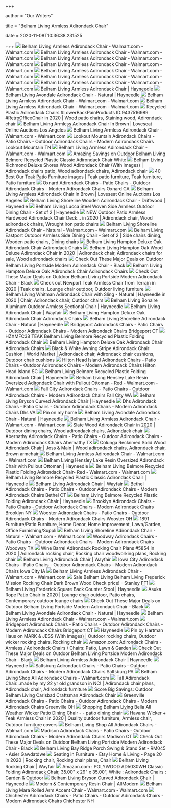 +++
        
author = "Our Writers"
        
title = "Belham Living Armless Adirondack Chair"
        
date = 2020-11-08T10:36:38.231525
        
+++
[ ![](https://i5.walmartimages.com/asr/4b8107a2-177d-4335-a55e-6d9e47391f7e.d98117524a39b3900f2710cfa742daec.jpeg)](https://i5.walmartimages.com/asr/4b8107a2-177d-4335-a55e-6d9e47391f7e.d98117524a39b3900f2710cfa742daec.jpeg) Belham Living Armless Adirondack Chair - Walmart.com - Walmart.com
[ ![](https://i5.walmartimages.com/asr/40f4a0db-fa1b-4bce-a653-cc239ed698fe_1.cb70958dded88683bc505fb5df98c06e.jpeg)](https://i5.walmartimages.com/asr/40f4a0db-fa1b-4bce-a653-cc239ed698fe_1.cb70958dded88683bc505fb5df98c06e.jpeg) Belham Living Armless Adirondack Chair - Walmart.com - Walmart.com
[ ![](https://i5.walmartimages.com/asr/70409958-9ec7-4f56-8660-2336e70265d6_1.273f59b428f9eb98a9b9fb0094bcbcb4.jpeg)](https://i5.walmartimages.com/asr/70409958-9ec7-4f56-8660-2336e70265d6_1.273f59b428f9eb98a9b9fb0094bcbcb4.jpeg) Belham Living Armless Adirondack Chair - Walmart.com - Walmart.com
[ ![](https://i5.walmartimages.com/asr/590567bb-a58f-460b-89b7-8c1ab9e5082d.28a3d2f146122913737e8980532cacdc.jpeg)](https://i5.walmartimages.com/asr/590567bb-a58f-460b-89b7-8c1ab9e5082d.28a3d2f146122913737e8980532cacdc.jpeg) Belham Living Armless Adirondack Chair - Walmart.com - Walmart.com
[ ![](https://i5.walmartimages.com/asr/754a6445-5813-4db5-a940-a1e1afa3bf8a_1.3b5c0982bfcb286e2e1842a8fdcf52cb.jpeg?odnWidth=612&odnHeight=612&odnBg=ffffff)](https://i5.walmartimages.com/asr/754a6445-5813-4db5-a940-a1e1afa3bf8a_1.3b5c0982bfcb286e2e1842a8fdcf52cb.jpeg?odnWidth=612&odnHeight=612&odnBg=ffffff) Belham Living Armless Adirondack Chair - Walmart.com - Walmart.com
[ ![](https://i5.walmartimages.com/asr/e2ce7351-520b-4d7f-8d4a-d45e93580a6b_1.03e7f56d1457c402ec78ac6161ce0199.jpeg)](https://i5.walmartimages.com/asr/e2ce7351-520b-4d7f-8d4a-d45e93580a6b_1.03e7f56d1457c402ec78ac6161ce0199.jpeg) Belham Living Armless Adirondack Chair - Walmart.com - Walmart.com
[ ![](https://i5.walmartimages.com/asr/ea22af8c-4c46-4c61-94ad-dfdfa2587ebe_1.9e4d4b2e6c376a1aefb5661e088f64fd.jpeg?odnWidth=282&odnHeight=282&odnBg=ffffff)](https://i5.walmartimages.com/asr/ea22af8c-4c46-4c61-94ad-dfdfa2587ebe_1.9e4d4b2e6c376a1aefb5661e088f64fd.jpeg?odnWidth=282&odnHeight=282&odnBg=ffffff) Belham Living Armless Adirondack Chair - Walmart.com - Walmart.com
[ ![](https://content.haycdn.com/mgen/inuse:TDJ254.jpg?is=654,654,0xffffff)](https://content.haycdn.com/mgen/inuse:TDJ254.jpg?is=654,654,0xffffff) Belham Living Armless Adirondack Chair | Hayneedle
[ ![](https://content.haycdn.com/mgen/master:NWF062.jpg)](https://content.haycdn.com/mgen/master:NWF062.jpg) Belham Living Avondale Adirondack Chair - Natural | Hayneedle
[ ![](https://i5.walmartimages.com/asr/aa1151b5-d40b-4cfa-bc05-79129313745c_1.5d3fcb309118e8523c36c67505d4d216.jpeg?odnWidth=282&odnHeight=282&odnBg=ffffff)](https://i5.walmartimages.com/asr/aa1151b5-d40b-4cfa-bc05-79129313745c_1.5d3fcb309118e8523c36c67505d4d216.jpeg?odnWidth=282&odnHeight=282&odnBg=ffffff) Belham Living Armless Adirondack Chair - Walmart.com - Walmart.com
[ ![](https://i5.walmartimages.com/asr/c4bf6bac-a2b5-4db4-ab0f-71c390f1bc5b_1.b235c1d60eef8af504568c5bff6bddd6.jpeg)](https://i5.walmartimages.com/asr/c4bf6bac-a2b5-4db4-ab0f-71c390f1bc5b_1.b235c1d60eef8af504568c5bff6bddd6.jpeg) Belham Living Armless Adirondack Chair - Walmart.com - Walmart.com
[ ![](https://i.pinimg.com/originals/02/af/06/02af067bba2845f1886475dfb5cbcf17.jpg)](https://i.pinimg.com/originals/02/af/06/02af067bba2845f1886475dfb5cbcf17.jpg) Recycled Plastic Adirondack Chairs #LowerBackPainProducts ID:9437516989  #RetroOfficeChair in 2020 | Wood patio chairs, Staining wood, Adirondack  chair
[ ![](https://cdn.filestackcontent.com/resize=w:528,h:528,f:crop/auto_image/compress/quality=v:60/Fz9RRgMeTzz4ZA6Oou1K)](https://cdn.filestackcontent.com/resize=w:528,h:528,f:crop/auto_image/compress/quality=v:60/Fz9RRgMeTzz4ZA6Oou1K) Belham Living Armless Adirondack Chair In Brown | Loveseat Online Auctions  Los Angeles
[ ![](https://i5.walmartimages.com/asr/69efb851-4eb9-4a32-a9e4-866510e77c72.e9fbcef02968518f9e714c9b904ebbc5.jpeg)](https://i5.walmartimages.com/asr/69efb851-4eb9-4a32-a9e4-866510e77c72.e9fbcef02968518f9e714c9b904ebbc5.jpeg) Belham Living Armless Adirondack Chair - Walmart.com - Walmart.com
[ ![](https://s3.us-east-2.amazonaws.com/summers-adirondack-chairs-40/images/Vintage-Wood-Adirondack-Chairs.jpg)](https://s3.us-east-2.amazonaws.com/summers-adirondack-chairs-40/images/Vintage-Wood-Adirondack-Chairs.jpg) Lookout Mountain Adirondack Chairs - Patio Chairs - Outdoor Adirondack  Chairs - Modern Adirondack Chairs Lookout Mountain TN
[ ![](https://i5.walmartimages.com/asr/70409958-9ec7-4f56-8660-2336e70265d6_1.494741b6c573e4cd8606fec3722b0653.jpeg)](https://i5.walmartimages.com/asr/70409958-9ec7-4f56-8660-2336e70265d6_1.494741b6c573e4cd8606fec3722b0653.jpeg) Belham Living Armless Adirondack Chair - Walmart.com - Walmart.com
[ ![](https://images.prod.meredith.com/product/05b224dcb1f4c52f423cfbc57287a30c/1578715536190/l/outdoor-belham-living-belmore-recycled-plastic-classic-adirondack-chair-white)](https://images.prod.meredith.com/product/05b224dcb1f4c52f423cfbc57287a30c/1578715536190/l/outdoor-belham-living-belmore-recycled-plastic-classic-adirondack-chair-white) Amazing Savings on Outdoor Belham Living Belmore Recycled Plastic Classic Adirondack  Chair White
[ ![](https://i.pinimg.com/originals/76/7b/b1/767bb1b8d3962e6098bf0dbc38bfb98e.jpg)](https://i.pinimg.com/originals/76/7b/b1/767bb1b8d3962e6098bf0dbc38bfb98e.jpg) Belham Living Richmond Deluxe Shorea Wood Adirondack Chair (With images) | Adirondack  chairs patio, Wood adirondack chairs, Adirondack chair
[ ![](https://i.pinimg.com/236x/f1/51/85/f151855c503e84eecc33e33fc5d5195a.jpg)](https://i.pinimg.com/236x/f1/51/85/f151855c503e84eecc33e33fc5d5195a.jpg) 40 Best Our Teak Patio Furniture images | Teak patio furniture, Teak  furniture, Patio furniture
[ ![](https://s3.us-west-1.amazonaws.com/fleming-adirondack-chairs-21/images/Unfinished-Adirondack-Chairs-Near-Me.jpg)](https://s3.us-west-1.amazonaws.com/fleming-adirondack-chairs-21/images/Unfinished-Adirondack-Chairs-Near-Me.jpg) Oxnard Adirondack Chairs - Patio Chairs - Outdoor Adirondack Chairs -  Modern Adirondack Chairs Oxnard CA
[ ![](https://cdn.filestackcontent.com/resize=w:528,h:528,f:crop/auto_image/compress/quality=v:60/FTQT6v7Se6RLlPzCl4ar)](https://cdn.filestackcontent.com/resize=w:528,h:528,f:crop/auto_image/compress/quality=v:60/FTQT6v7Se6RLlPzCl4ar) Belham Living Armless Adirondack Chair In Brown | Loveseat Online Auctions  Los Angeles
[ ![](https://content.haycdn.com/mgen/master:TDJ010.jpg)](https://content.haycdn.com/mgen/master:TDJ010.jpg) Belham Living Shoreline Wooden Adirondack Chair - Driftwood | Hayneedle
[ ![](https://content.haycdn.com/mgen/inuse:PSM550.jpg?is=654,654,0xffffff)](https://content.haycdn.com/mgen/inuse:PSM550.jpg?is=654,654,0xffffff) Belham Living Lucca Steel Woven Side Armless Outdoor Dining Chair - Set of  2 | Hayneedle
[ ![](https://i.pinimg.com/474x/d2/6e/16/d26e16db84b70e191143686d3715644d.jpg)](https://i.pinimg.com/474x/d2/6e/16/d26e16db84b70e191143686d3715644d.jpg) NEW Outdoor Patio Armless Hardwood Adirondack Chair Deck... in 2020 | Adirondack  chair, Wood adirondack chairs, Wrought iron patio chairs
[ ![](https://i5.walmartimages.com/asr/7a515abc-e9cf-4fe3-a1d5-c79e6d69af9a.a7fb070a93bba872010acd26b5ed92cb.jpeg)](https://i5.walmartimages.com/asr/7a515abc-e9cf-4fe3-a1d5-c79e6d69af9a.a7fb070a93bba872010acd26b5ed92cb.jpeg) Belham Living Shoreline Adirondack Chair - Natural - Walmart.com -  Walmart.com
[ ![](https://i.pinimg.com/736x/7a/28/29/7a2829c14ba91855cbaf0f96f405d915.jpg)](https://i.pinimg.com/736x/7a/28/29/7a2829c14ba91855cbaf0f96f405d915.jpg) Belham Living Eastport Outdoor Armless Side Dining Chair - Set of 2 | Side  chairs dining, Wooden patio chairs, Dining chairs
[ ![](https://images-na.ssl-images-amazon.com/images/I/81mIHB5BywL._SL1500_.jpg)](https://images-na.ssl-images-amazon.com/images/I/81mIHB5BywL._SL1500_.jpg) Belham Living Hampton Deluxe Oak Adirondack Chair Adirondack Chairs
[ ![](https://i.pinimg.com/474x/34/44/5c/34445c5b38e05cd5466e001359615d17.jpg)](https://i.pinimg.com/474x/34/44/5c/34445c5b38e05cd5466e001359615d17.jpg) Belham Living Hampton Oak Wood Deluxe Adirondack Chair in 2020 | Adirondack  chair, Adirondack chairs for sale, Wood adirondack chairs
[ ![](https://images.prod.meredith.com/product/c97c488bcbe0be6f231be71161a5d30e/1576859317967/l/outdoor-belham-living-portside-modern-adirondack-chair-black)](https://images.prod.meredith.com/product/c97c488bcbe0be6f231be71161a5d30e/1576859317967/l/outdoor-belham-living-portside-modern-adirondack-chair-black) Check Out These Major Deals on Outdoor Belham Living Portside Modern Adirondack  Chair - Black
[ ![](https://images-na.ssl-images-amazon.com/images/I/713bVDOjuzL._AC_SL1000_.jpg)](https://images-na.ssl-images-amazon.com/images/I/713bVDOjuzL._AC_SL1000_.jpg) Belham Living Hampton Deluxe Oak Adirondack Chair Adirondack Chairs
[ ![](https://images.prod.meredith.com/product/c6a405da15befb8a01bbd32be8104b74/1573121967890/m/outdoor-belham-living-avondale-adirondack-chair-black)](https://images.prod.meredith.com/product/c6a405da15befb8a01bbd32be8104b74/1573121967890/m/outdoor-belham-living-avondale-adirondack-chair-black) Check Out These Major Deals on Outdoor Belham Living Portside Modern Adirondack  Chair - Black
[ ![](https://i.pinimg.com/564x/8c/3c/70/8c3c708c0beb96b0cec6474ed1dfdc7f.jpg)](https://i.pinimg.com/564x/8c/3c/70/8c3c708c0beb96b0cec6474ed1dfdc7f.jpg) Check out Newport Teak Armless Chair from Terrain in 2020 | Teak chairs,  Lounge chair outdoor, Outdoor living furniture
[ ![](https://i.pinimg.com/736x/13/ef/02/13ef02fe8ee1b1499e5bfc3a90a7d168.jpg)](https://i.pinimg.com/736x/13/ef/02/13ef02fe8ee1b1499e5bfc3a90a7d168.jpg) Belham Living Whitman Adirondack Chair with Sling - Natural | Hayneedle in  2020 | Chair, Adirondack chair, Outdoor chairs
[ ![](https://content.haycdn.com/mgen/master:TTLC613.jpg)](https://content.haycdn.com/mgen/master:TTLC613.jpg) Belham Living Bonaire Aluminum Outdoor Armless Sectional Chair | Hayneedle
[ ![](https://secure.img1-fg.wfcdn.com/im/91398612/resize-h600-w600%5Ecompr-r85/9576/95760176/Alger+Plastic+Folding+Adirondack+Chair.jpg)](https://secure.img1-fg.wfcdn.com/im/91398612/resize-h600-w600%5Ecompr-r85/9576/95760176/Alger+Plastic+Folding+Adirondack+Chair.jpg) Belham Living Adirondack Chair | Wayfair
[ ![](https://images-na.ssl-images-amazon.com/images/I/816zUsZMW9L._SL1500_.jpg)](https://images-na.ssl-images-amazon.com/images/I/816zUsZMW9L._SL1500_.jpg) Belham Living Hampton Deluxe Oak Adirondack Chair Adirondack Chairs
[ ![](https://content.haycdn.com/mgen/inuse:TDJ123.jpg?is=654,654,0xffffff)](https://content.haycdn.com/mgen/inuse:TDJ123.jpg?is=654,654,0xffffff) Belham Living Shoreline Adirondack Chair - Natural | Hayneedle
[ ![](https://i.ytimg.com/vi/osQd9xaYLXE/maxresdefault.jpg)](https://i.ytimg.com/vi/osQd9xaYLXE/maxresdefault.jpg) Bridgeport Adirondack Chairs - Patio Chairs - Outdoor Adirondack Chairs -  Modern Adirondack Chairs Bridgeport CT
[ ![](https://c.shld.net/rpx/i/s/pi/mp/10278989/prod_24212441840?src=https%3A%2F%2Fi.ebayimg.com%2Fimages%2Fg%2FzDEAAOSwfx9dJkkI%2Fs-l1600.jpg&d=21669f2cdfeb86333b985e6889186e891af0e1d9&hei=333&wid=333&op_sharpen=1)](https://c.shld.net/rpx/i/s/pi/mp/10278989/prod_24212441840?src=https%3A%2F%2Fi.ebayimg.com%2Fimages%2Fg%2FzDEAAOSwfx9dJkkI%2Fs-l1600.jpg&d=21669f2cdfeb86333b985e6889186e891af0e1d9&hei=333&wid=333&op_sharpen=1) HZXMFC38 TEAK Belham Living Belmore Recycled Plastic Folding Adirondack  Chair
[ ![](https://images-na.ssl-images-amazon.com/images/I/81gr%2B7lhvaL._SL1500_.jpg)](https://images-na.ssl-images-amazon.com/images/I/81gr%2B7lhvaL._SL1500_.jpg) Belham Living Hampton Deluxe Oak Adirondack Chair Adirondack Chairs
[ ![](https://i.pinimg.com/564x/85/93/dc/8593dcbccbd452c32b77b0fb118616e3.jpg)](https://i.pinimg.com/564x/85/93/dc/8593dcbccbd452c32b77b0fb118616e3.jpg) Black & White Awning Stripe Adirondack Chair Cushion | World Market | Adirondack  chair, Adirondack chair cushions, Outdoor chair cushions
[ ![](https://s3.us-east-2.amazonaws.com/summers-adirondack-chairs-40/images/Adirondack-Chairs-Sold-Near-Me.jpg)](https://s3.us-east-2.amazonaws.com/summers-adirondack-chairs-40/images/Adirondack-Chairs-Sold-Near-Me.jpg) Hilton Head Island Adirondack Chairs - Patio Chairs - Outdoor Adirondack  Chairs - Modern Adirondack Chairs Hilton Head Island SC
[ ![](https://content.haycdn.com/mgen/inuse:REDO006.jpg?is=654,654,0xffffff)](https://content.haycdn.com/mgen/inuse:REDO006.jpg?is=654,654,0xffffff) Belham Living Belmore Recycled Plastic Folding Adirondack Chair | Hayneedle
[ ![](https://i5.walmartimages.com/asr/9792f63f-5d4a-4e08-bfae-b01282206804.dca9aaaaa6da4636ebb6c11ed8edd517.jpeg)](https://i5.walmartimages.com/asr/9792f63f-5d4a-4e08-bfae-b01282206804.dca9aaaaa6da4636ebb6c11ed8edd517.jpeg) Belham Living Hensley Lake Resin Oversized Adirondack Chair with Pullout  Ottoman - Red - Walmart.com - Walmart.com
[ ![](https://s3.us-east-2.amazonaws.com/summers-adirondack-chairs-40/images/Adirondack-Chairs-Brown.jpg)](https://s3.us-east-2.amazonaws.com/summers-adirondack-chairs-40/images/Adirondack-Chairs-Brown.jpg) Fall City Adirondack Chairs - Patio Chairs - Outdoor Adirondack Chairs -  Modern Adirondack Chairs Fall City WA
[ ![](https://content.haycdn.com/mgen/master:REDO067.jpg)](https://content.haycdn.com/mgen/master:REDO067.jpg) Belham Living Bryson Curved Adirondack Chair | Hayneedle
[ ![](https://s3.us-west-1.amazonaws.com/may-adirondack-chairs-56/images/Adirondack-Chairs-And-Table.jpg)](https://s3.us-west-1.amazonaws.com/may-adirondack-chairs-56/images/Adirondack-Chairs-And-Table.jpg) Dhs Adirondack Chairs - Patio Chairs - Outdoor Adirondack Chairs - Modern Adirondack  Chairs Dhs VA
[ ![](https://i.pinimg.com/originals/3a/ef/9c/3aef9c703883b4facedd18a67797ac7b.jpg)](https://i.pinimg.com/originals/3a/ef/9c/3aef9c703883b4facedd18a67797ac7b.jpg) Pin on my home
[ ![](https://i.ytimg.com/vi/5jUriYDe-Y4/hqdefault.jpg)](https://i.ytimg.com/vi/5jUriYDe-Y4/hqdefault.jpg) Belham Living Avondale Adirondack Chair - Natural | Hayneedle
[ ![](https://i5.walmartimages.com/asr/e2ce7351-520b-4d7f-8d4a-d45e93580a6b_1.0ace2333106f77f060eb822f033834ba.jpeg)](https://i5.walmartimages.com/asr/e2ce7351-520b-4d7f-8d4a-d45e93580a6b_1.0ace2333106f77f060eb822f033834ba.jpeg) Belham Living Armless Adirondack Chair - Walmart.com - Walmart.com
[ ![](https://i.pinimg.com/736x/b0/0d/b1/b00db1f8917f5a080601e5f414cfc1c4.jpg)](https://i.pinimg.com/736x/b0/0d/b1/b00db1f8917f5a080601e5f414cfc1c4.jpg) Slate Wood Adirondack Chair in 2020 | Outdoor dining chairs, Wood adirondack  chairs, Adirondack chair
[ ![](https://s3.us-east-2.amazonaws.com/summers-adirondack-chairs-40/images/Red-Plastic-Adirondack-Chairs.jpg)](https://s3.us-east-2.amazonaws.com/summers-adirondack-chairs-40/images/Red-Plastic-Adirondack-Chairs.jpg) Abernathy Adirondack Chairs - Patio Chairs - Outdoor Adirondack Chairs -  Modern Adirondack Chairs Abernathy TX
[ ![](https://i.pinimg.com/originals/11/77/9a/11779a3e74f89182609b0ff9f525e006.jpg)](https://i.pinimg.com/originals/11/77/9a/11779a3e74f89182609b0ff9f525e006.jpg) Colunga Reclaimed Solid Wood Adirondack Chair | Joss & Main | Wood adirondack  chairs, Adirondack chair, Brown armchair
[ ![](https://i5.walmartimages.com/asr/89837241-3d96-40e4-aa14-c010dc6d5967_1.2a9db521f8de69063259e43a03419af8.jpeg)](https://i5.walmartimages.com/asr/89837241-3d96-40e4-aa14-c010dc6d5967_1.2a9db521f8de69063259e43a03419af8.jpeg) Belham Living Armless Adirondack Chair - Walmart.com - Walmart.com
[ ![](https://content.haycdn.com/mgen/master:REDO071.jpg?is=654,654,0xffffff)](https://content.haycdn.com/mgen/master:REDO071.jpg?is=654,654,0xffffff) Belham Living Hensley Lake Resin Oversized Adirondack Chair with Pullout  Ottoman | Hayneedle
[ ![](https://i5.walmartimages.com/asr/5d561156-3758-495b-b076-9ab3dbac91d7_1.effbfbf2148d824e2bae597396460dfa.jpeg?odnWidth=612&odnHeight=612&odnBg=ffffff)](https://i5.walmartimages.com/asr/5d561156-3758-495b-b076-9ab3dbac91d7_1.effbfbf2148d824e2bae597396460dfa.jpeg?odnWidth=612&odnHeight=612&odnBg=ffffff) Belham Living Belmore Recycled Plastic Folding Adirondack Chair- Red -  Walmart.com - Walmart.com
[ ![](https://content.haycdn.com/mgen/inuse:REDO004.jpg?is=654,654,0xffffff)](https://content.haycdn.com/mgen/inuse:REDO004.jpg?is=654,654,0xffffff) Belham Living Belmore Recycled Plastic Classic Adirondack Chair | Hayneedle
[ ![](https://secure.img1-fg.wfcdn.com/im/96948436/resize-h310-w310%5Ecompr-r85/3013/30136299/anette-adirondack-chair.jpg)](https://secure.img1-fg.wfcdn.com/im/96948436/resize-h310-w310%5Ecompr-r85/3013/30136299/anette-adirondack-chair.jpg) Belham Living Adirondack Chair | Wayfair
[ ![](https://s3.us-east-1.amazonaws.com/kline-adirondack-chairs-68/images/Adirondack-Chairs-Resin-Lowes.jpg)](https://s3.us-east-1.amazonaws.com/kline-adirondack-chairs-68/images/Adirondack-Chairs-Resin-Lowes.jpg) Bethel Adirondack Chairs - Patio Chairs - Outdoor Adirondack Chairs -  Modern Adirondack Chairs Bethel CT
[ ![](https://content.haycdn.com/mgen/master:REDO006.jpg?is=654,654,0xffffff)](https://content.haycdn.com/mgen/master:REDO006.jpg?is=654,654,0xffffff) Belham Living Belmore Recycled Plastic Folding Adirondack Chair | Hayneedle
[ ![](https://s3.us-east-2.amazonaws.com/summers-adirondack-chairs-40/images/Adirondack-Chairs-Labor-Day-Sale.jpg)](https://s3.us-east-2.amazonaws.com/summers-adirondack-chairs-40/images/Adirondack-Chairs-Labor-Day-Sale.jpg) Brooklyn Adirondack Chairs - Patio Chairs - Outdoor Adirondack Chairs -  Modern Adirondack Chairs Brooklyn NY
[ ![](https://s3.us-east-2.amazonaws.com/summers-adirondack-chairs-40/images/Adirondack-Chairs-Recycled-Milk-Jugs.jpg)](https://s3.us-east-2.amazonaws.com/summers-adirondack-chairs-40/images/Adirondack-Chairs-Recycled-Milk-Jugs.jpg) Wooster Adirondack Chairs - Patio Chairs - Outdoor Adirondack Chairs -  Modern Adirondack Chairs Wooster OH
[ ![](http://s3-us-west-2.amazonaws.com/estatesale.com.gallery/3323/265796/1566063458_lot1.jpg)](http://s3-us-west-2.amazonaws.com/estatesale.com.gallery/3323/265796/1566063458_lot1.jpg) 1891 Furniture/Patio Furniture, Home Decor, Home Improvement, Lawn/Garden,  Office Furnishing/Suppli
[ ![](https://i5.walmartimages.com/asr/2eee54ef-552c-43ef-8c99-8cc772becd27.4ec9d2d1ad40fb00a79fe4b7a852fc79.jpeg)](https://i5.walmartimages.com/asr/2eee54ef-552c-43ef-8c99-8cc772becd27.4ec9d2d1ad40fb00a79fe4b7a852fc79.jpeg) Belham Living Shoreline Adirondack Chair - Natural - Walmart.com -  Walmart.com
[ ![](https://s3.us-east-2.amazonaws.com/summers-adirondack-chairs-40/images/Adirondack-Chairs-True-Value.jpg)](https://s3.us-east-2.amazonaws.com/summers-adirondack-chairs-40/images/Adirondack-Chairs-True-Value.jpg) Woodway Adirondack Chairs - Patio Chairs - Outdoor Adirondack Chairs -  Modern Adirondack Chairs Woodway TX
[ ![](https://i.pinimg.com/474x/42/05/85/4205859aae4dd88b469baf3df9f83f1f.jpg)](https://i.pinimg.com/474x/42/05/85/4205859aae4dd88b469baf3df9f83f1f.jpg) Wine Barrel Adirondack Rocking Chair Plans #5854 in 2020 | Adirondack  rocking chair, Rocking chair woodworking plans, Rocking chair
[ ![](https://secure.img1-fg.wfcdn.com/im/87563737/resize-h310-w310%5Ecompr-r85/6116/61169450/plasticresin-adirondack-chair.jpg)](https://secure.img1-fg.wfcdn.com/im/87563737/resize-h310-w310%5Ecompr-r85/6116/61169450/plasticresin-adirondack-chair.jpg) Belham Living Adirondack Chair | Wayfair
[ ![](https://s3.us-east-2.amazonaws.com/summers-adirondack-chairs-40/images/Adirondack-Chair-Jig.jpg)](https://s3.us-east-2.amazonaws.com/summers-adirondack-chairs-40/images/Adirondack-Chair-Jig.jpg) Iowa City Adirondack Chairs - Patio Chairs - Outdoor Adirondack Chairs -  Modern Adirondack Chairs Iowa City IA
[ ![](https://i5.walmartimages.com/asr/45d75bd5-a8e4-4e2d-becd-8e945a83e294.b7818bc395aac4adda989eced8b78f77.jpeg)](https://i5.walmartimages.com/asr/45d75bd5-a8e4-4e2d-becd-8e945a83e294.b7818bc395aac4adda989eced8b78f77.jpeg) Belham Living Armless Adirondack Chair - Walmart.com - Walmart.com
[ ![](http://ecx.images-amazon.com/images/I/51Wl4t%2BDrqL.jpg)](http://ecx.images-amazon.com/images/I/51Wl4t%2BDrqL.jpg) Sale Belham Living Belham Living Frederick Mission Rocking Chair Dark Brown  Wood Check price! - Stanley FF1
[ ![](https://content.haycdn.com/mgen/master:LHD1492.jpg)](https://content.haycdn.com/mgen/master:LHD1492.jpg) Belham Living Frederick Square Back Counter Stool | Hayneedle
[ ![](https://i.pinimg.com/originals/d7/8a/ad/d78aad6c6eb4ab8018fc57576371a397.png)](https://i.pinimg.com/originals/d7/8a/ad/d78aad6c6eb4ab8018fc57576371a397.png) Asuka Rope Patio Chair in 2020 | Lounge chair outdoor, Patio chairs,  Contemporary outdoor lounge chairs
[ ![](https://images.prod.meredith.com/product/9a070c731701292413f0f9e46bbed5f4/285cd888ed32faf8969959d18d606a77fa0f794fe8ab0718bde7a374c85a98cd/m/outdoor-belham-living-portside-modern-adirondack-chair-white)](https://images.prod.meredith.com/product/9a070c731701292413f0f9e46bbed5f4/285cd888ed32faf8969959d18d606a77fa0f794fe8ab0718bde7a374c85a98cd/m/outdoor-belham-living-portside-modern-adirondack-chair-white) Check Out These Major Deals on Outdoor Belham Living Portside Modern Adirondack  Chair - Black
[ ![](https://content.haycdn.com/mgen/inuse:NWF062.jpg?is=654,654,0xffffff)](https://content.haycdn.com/mgen/inuse:NWF062.jpg?is=654,654,0xffffff) Belham Living Avondale Adirondack Chair - Natural | Hayneedle
[ ![](https://i5.walmartimages.com/asr/3431833a-2876-436f-9608-b52a53b8c94c.d47757891baddc2d7cc4636e577507ba.jpeg)](https://i5.walmartimages.com/asr/3431833a-2876-436f-9608-b52a53b8c94c.d47757891baddc2d7cc4636e577507ba.jpeg) Belham Living Armless Adirondack Chair - Walmart.com - Walmart.com
[ ![](https://s3.us-east-2.amazonaws.com/summers-adirondack-chairs-40/images/Adirondack-Chairs-Loveseat.jpg)](https://s3.us-east-2.amazonaws.com/summers-adirondack-chairs-40/images/Adirondack-Chairs-Loveseat.jpg) Bridgeport Adirondack Chairs - Patio Chairs - Outdoor Adirondack Chairs -  Modern Adirondack Chairs Bridgeport CT
[ ![](https://lookaside.fbsbx.com/lookaside/crawler/media/?media_id=2091457230958748)](https://lookaside.fbsbx.com/lookaside/crawler/media/?media_id=2091457230958748) Hayneedle
[ ![](https://i.pinimg.com/474x/b0/5f/c3/b05fc339a957be9e7a929f14701af34d.jpg)](https://i.pinimg.com/474x/b0/5f/c3/b05fc339a957be9e7a929f14701af34d.jpg) Pin by Hartman Haus on MARK & JESS (With images) | Outdoor rocking chairs,  Outdoor wicker rocking chairs, Rocking chair
[ ![](https://m.media-amazon.com/images/I/513hz9nbQ3L._AC_UL320_.jpg)](https://m.media-amazon.com/images/I/513hz9nbQ3L._AC_UL320_.jpg) Amazon.com: Adirondack Chairs - Armless / Adirondack Chairs / Chairs: Patio,  Lawn & Garden
[ ![](https://images.prod.meredith.com/product/629ec17f4cbcda50ad502c1e6bc5de21/1500704480813/m/belham-living-portside-modern-adirondack-chair-black)](https://images.prod.meredith.com/product/629ec17f4cbcda50ad502c1e6bc5de21/1500704480813/m/belham-living-portside-modern-adirondack-chair-black) Check Out These Major Deals on Outdoor Belham Living Portside Modern Adirondack  Chair - Black
[ ![](https://content.haycdn.com/mgen/master:CAI188.jpg?is=140,140,0xffffff)](https://content.haycdn.com/mgen/master:CAI188.jpg?is=140,140,0xffffff) Belham Living Armless Adirondack Chair | Hayneedle
[ ![](https://lookaside.fbsbx.com/lookaside/crawler/media/?media_id=2601231269970817)](https://lookaside.fbsbx.com/lookaside/crawler/media/?media_id=2601231269970817) Hayneedle
[ ![](https://s3.us-east-2.amazonaws.com/summers-adirondack-chairs-40/images/Frontgate-Adirondack-Chairs.jpg)](https://s3.us-east-2.amazonaws.com/summers-adirondack-chairs-40/images/Frontgate-Adirondack-Chairs.jpg) Saltsburg Adirondack Chairs - Patio Chairs - Outdoor Adirondack Chairs -  Modern Adirondack Chairs Saltsburg PA
[ ![](https://i5.walmartimages.com/asr/1f8aaae8-8621-44f5-8dd1-0548ada7a3f5_1.e6f5b1d102179a59eb166576e84cca2d.jpeg?odnHeight=200&odnWidth=200&odnBg=ffffff)](https://i5.walmartimages.com/asr/1f8aaae8-8621-44f5-8dd1-0548ada7a3f5_1.e6f5b1d102179a59eb166576e84cca2d.jpeg?odnHeight=200&odnWidth=200&odnBg=ffffff) Belham Living Shop All Adirondack Chairs - Walmart.com
[ ![](https://i.pinimg.com/originals/ee/90/92/ee9092ff2a487d167549295e53de21c5.jpg)](https://i.pinimg.com/originals/ee/90/92/ee9092ff2a487d167549295e53de21c5.jpg) Tall Adirondack Chair...made by my 22 yr old grandson in NC! | Adirondack  chair plans, Adirondack chair, Adirondack furniture
[ ![](https://assets.marthastewart.com/styles/wmax-1500/d29/plaid-content-wire-chair-0717/plaid-content-wire-chair-0717_horiz.jpg)](https://assets.marthastewart.com/styles/wmax-1500/d29/plaid-content-wire-chair-0717/plaid-content-wire-chair-0717_horiz.jpg) Score Big Savings: Outdoor Belham Living Carlsbad Craftsman Adirondack Chair
[ ![](https://s3.us-east-1.amazonaws.com/kline-adirondack-chairs-68/images/Ideas-For-Painting-Adirondack-Chairs.jpg)](https://s3.us-east-1.amazonaws.com/kline-adirondack-chairs-68/images/Ideas-For-Painting-Adirondack-Chairs.jpg) Greenville Adirondack Chairs - Patio Chairs - Outdoor Adirondack Chairs -  Modern Adirondack Chairs Greenville OH
[ ![](http://ecx.images-amazon.com/images/I/61K6B26a0lL._SL210_.jpg)](http://ecx.images-amazon.com/images/I/61K6B26a0lL._SL210_.jpg) Shopping Belham Living Bella All Weather Wicker Patio Dining Chair - - patio  dining chair
[ ![](https://i.pinimg.com/564x/7f/cd/42/7fcd42d7a0c878c51ff0cdb40503dfdf.jpg)](https://i.pinimg.com/564x/7f/cd/42/7fcd42d7a0c878c51ff0cdb40503dfdf.jpg) Havana Wicker + Teak Armless Chair in 2020 | Quality outdoor furniture, Armless  chair, Outdoor furniture covers
[ ![](https://i5.walmartimages.com/asr/0fc18cef-31af-4566-8ec9-1209cb4c1c44_1.490ff42f6be2cd40f6b8edeb16769170.jpeg?odnHeight=200&odnWidth=200&odnBg=ffffff)](https://i5.walmartimages.com/asr/0fc18cef-31af-4566-8ec9-1209cb4c1c44_1.490ff42f6be2cd40f6b8edeb16769170.jpeg?odnHeight=200&odnWidth=200&odnBg=ffffff) Belham Living Shop All Adirondack Chairs - Walmart.com
[ ![](https://s3.us-east-2.amazonaws.com/summers-adirondack-chairs-40/images/Adirondack-Chairs-Aldi.jpg)](https://s3.us-east-2.amazonaws.com/summers-adirondack-chairs-40/images/Adirondack-Chairs-Aldi.jpg) Madison Adirondack Chairs - Patio Chairs - Outdoor Adirondack Chairs -  Modern Adirondack Chairs Madison CT
[ ![](https://images.prod.meredith.com/product/7cc30f5675e284e9165130ec9feed735/1576859022254/m/outdoor-belham-living-portside-modern-adirondack-rocking-chair-black)](https://images.prod.meredith.com/product/7cc30f5675e284e9165130ec9feed735/1576859022254/m/outdoor-belham-living-portside-modern-adirondack-rocking-chair-black) Check Out These Major Deals on Outdoor Belham Living Portside Modern Adirondack  Chair - Black
[ ![](http://ws.assoc-amazon.com/widgets/q?_encoding=UTF8&Format=_SL&ASIN=B004DDK9JC&MarketPlace=US&ID=AsinImage&WS=1&ServiceVersion=20070822)](http://ws.assoc-amazon.com/widgets/q?_encoding=UTF8&Format=_SL&ASIN=B004DDK9JC&MarketPlace=US&ID=AsinImage&WS=1&ServiceVersion=20070822) Belham Living Bay Ridge Porch Swing & Stand Set - RM045 - Asier Gawdatdwe
[ ![](https://i.pinimg.com/originals/e8/92/db/e892dbe288ae6444986568624a8f6c6a.jpg)](https://i.pinimg.com/originals/e8/92/db/e892dbe288ae6444986568624a8f6c6a.jpg) Seating in Furniture - Etsy Home & Living - Page 20 in 2020 | Rocking chair,  Rocking chair plans, Chair
[ ![](https://secure.img1-fg.wfcdn.com/im/75008465/resize-h600-w600%5Ecompr-r85/1056/105627827/Milo+Rocking+Chair.jpg)](https://secure.img1-fg.wfcdn.com/im/75008465/resize-h600-w600%5Ecompr-r85/1056/105627827/Milo+Rocking+Chair.jpg) Belham Living Rocking Chair | Wayfair
[ ![](https://images-na.ssl-images-amazon.com/images/I/61j12oZ-U2L._AC_SX466_.jpg)](https://images-na.ssl-images-amazon.com/images/I/61j12oZ-U2L._AC_SX466_.jpg) Amazon.com : POLYWOOD AD5030WH Classic Folding Adirondack Chair, 35.00" x  29" x 35.00", White : Adirondack Chairs : Garden & Outdoor
[ ![](https://content.haycdn.com/mgen/inuse:REDO067.jpg?is=654,654,0xffffff)](https://content.haycdn.com/mgen/inuse:REDO067.jpg?is=654,654,0xffffff) Belham Living Bryson Curved Adirondack Chair | Hayneedle
[ ![](https://secure.img1-fg.wfcdn.com/im/99624115/resize-h600-w600%5Ecompr-r85/8877/88776211/Hamptonburgh+Essential+Plastic%2FResin+Adirondack+Chair.jpg)](https://secure.img1-fg.wfcdn.com/im/99624115/resize-h600-w600%5Ecompr-r85/8877/88776211/Hamptonburgh+Essential+Plastic%2FResin+Adirondack+Chair.jpg) Modern & Contemporary Resin Chair | AllModern
[ ![](https://i5.walmartimages.com/asr/4dd79428-4b78-426d-93af-817665ed58ab_1.6f784a1de4c215352c441e5d86289600.jpeg)](https://i5.walmartimages.com/asr/4dd79428-4b78-426d-93af-817665ed58ab_1.6f784a1de4c215352c441e5d86289600.jpeg) Belham Living Mara Rolled Arm Accent Chair - Walmart.com - Walmart.com
[ ![](https://s3.us-east-2.amazonaws.com/summers-adirondack-chairs-40/images/Adirondack-Chairs-Composite.jpg)](https://s3.us-east-2.amazonaws.com/summers-adirondack-chairs-40/images/Adirondack-Chairs-Composite.jpg) Chichester Adirondack Chairs - Patio Chairs - Outdoor Adirondack Chairs -  Modern Adirondack Chairs Chichester NH
